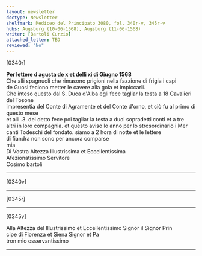 ```yaml
---
layout: newsletter
doctype: Newsletter
shelfmark: Mediceo del Principato 3080, fol. 340r-v, 345r-v
hubs: Augsburg (10-06-1568), Augsburg (11-06-1568)
writer: [Bartoli Curzio]
attached_letter: TBD
reviewed: "No"
---
```


[0340r]  
  
  
<strong>Per lettere d agusta de x et delli xi di Giugno 1568</strong>  
Che alli spagnuoli che rimasono prigioni nella fazzione di frigia i capi  
de Guosi feciono metter le cavere alla gola et impiccarli.  
Che inteso questo dal S. Duca d'Alba egli fece tagliar la testa a 18 Cavalieri del Tosone  
impresentia del Conte di Agramente et del Conte d'orno, et ciò fu al primo di questo mese  
et alli .3. del detto fece poi tagliar la testa a duoi sopradetti conti et a tre  
altri in loro compagnia. et questo aviso lo anno per lo strosordinario i Mer  
canti Todeschi del fondato. siamo a 2 hora di notte et le lettere  
di fiandra non sono per ancora comparse  
mia  
Di Vostra Altezza Illustrissima et Eccellentissima  
Afezionatissimo Servitore  
Cosimo bartoli  
  
---  

[0340v]  
  
  
  
---  

[0345r]  
  
  
  
---  

[0345v]  
  
  
Alla Altezza del Illustrissimo et Eccellentissimo Signor il Signor Prin  
cipe di Fiorenza et Siena Signor et Pa  
tron mio osservantissimo  
  
---  

